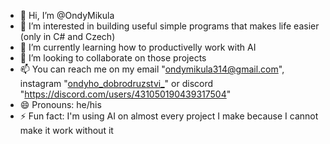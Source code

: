 - 👋 Hi, I’m @OndyMikula
- 👀 I’m interested in building useful simple programs that makes life easier (only in C# and Czech)
- 🌱 I’m currently learning how to productivelly work with AI
- 💞️ I’m looking to collaborate on those projects
- 📫 You can reach me on my email "ondymikula314@gmail.com", instagram "[ondyho_dobrodruzstvi_](https://www.instagram.com/ondyho_dobrodruzstvi_)" or discord "https://discord.com/users/431050190439317504"
- 😄 Pronouns: he/his
- ⚡ Fun fact: I'm using AI on almost every project I make because I cannot make it work without it

<!---
OndyMikula/OndyMikula is a ✨ special ✨ repository because its `README.md` (this file) appears on your GitHub profile.
You can click the Preview link to take a look at your changes.
--->
